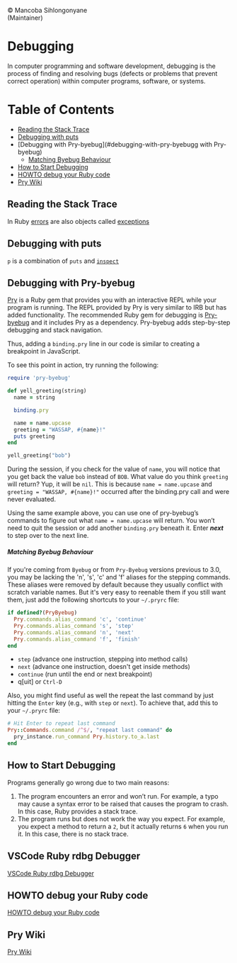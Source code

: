 © Mancoba Sihlongonyane <br>
(Maintainer)

# Debugging

In computer programming and software development, debugging is the process of finding and resolving bugs (defects or problems that prevent correct operation) within computer programs, software, or systems.

Table of Contents
=================

* [Reading the Stack Trace](#reading-theS-tack-Trace)
* [Debugging with puts](#debugging-with-puts)
* [Debugging with Pry-byebug](#debugging-with-pry-byebugg with Pry-byebug)
  * [Matching Byebug Behaviour](#matching-byebug-behaviour)
* [How to Start Debugging](#how-to-start-debugging)
* [HOWTO debug your Ruby code](#howto-debug-your-ruby-code)
* [Pry Wiki](#pry-wiki)

Reading the Stack Trace
-----------------------

In Ruby [errors](https://ruby-doc.org/core-3.1.2/Exception.html) are also objects called [exceptions](https://www.theodinproject.com/lessons/ruby-debugging)

Debugging with puts
--------------------

`p` is a combination of `puts` and [`inspect`](https://ruby-doc.org/core-3.1.2/Object.html#method-i-inspect)

Debugging with Pry-byebug
-------------------------

[Pry](https://github.com/pry/pry) is a Ruby gem that provides you with an interactive REPL while your program is running. The REPL provided by Pry is very similar to IRB but has added functionality. The recommended Ruby gem for debugging is [Pry-byebug](https://github.com/deivid-rodriguez/pry-byebug) and it includes Pry as a dependency. Pry-byebug adds step-by-step debugging and stack navigation.

Thus, adding a `binding.pry` line in our code is similar to creating a breakpoint in JavaScript.

To see this point in action, try running the following:

```ruby
require 'pry-byebug'

def yell_greeting(string)
  name = string

  binding.pry

  name = name.upcase
  greeting = "WASSAP, #{name}!"
  puts greeting
end

yell_greeting("bob")

```

During the session, if you check for the value of `name`, you will notice that you get back the value `bob` instead of `BOB`. What value do you think `greeting` will return? Yup, it will be `nil`. This is because `name = name.upcase` and `greeting = "WASSAP, #{name}!"` occurred after the binding.pry call and were never evaluated.

Using the same example above, you can use one of pry-byebug’s commands to figure out what `name = name.upcase` will return. You won’t need to quit the session or add another `binding.pry` beneath it. Enter ***next*** to step over to the next line.

##### Matching Byebug Behaviour

If you're coming from `Byebug` or from `Pry-Byebug` versions previous to 3.0, you may be lacking the 'n', 's', 'c' and 'f' aliases for the stepping commands. These aliases were removed by default because they usually conflict with scratch variable names. But it's very easy to reenable them if you still want them, just add the following shortcuts to your `~/.pryrc` file:

```ruby
if defined?(PryByebug)
  Pry.commands.alias_command 'c', 'continue'
  Pry.commands.alias_command 's', 'step'
  Pry.commands.alias_command 'n', 'next'
  Pry.commands.alias_command 'f', 'finish'
end
```

* `step` (advance one instruction, stepping into method calls)
* `next` (advance one instruction, doesn't get inside methods)
* `continue` (run until the end or next breakpoint)
* q[uit] or `Ctrl-D`

Also, you might find useful as well the repeat the last command by just hitting the `Enter` key (e.g., with `step` or `next`). To achieve that, add this to your `~/.pryrc` file:

```ruby
# Hit Enter to repeat last command
Pry::Commands.command /^$/, "repeat last command" do
  pry_instance.run_command Pry.history.to_a.last
end
```

How to Start Debugging
----------------------

Programs generally go wrong due to two main reasons:

1. The program encounters an error and won’t run. For example, a typo may cause a syntax error to be raised that causes the program to crash. In this case, Ruby provides a stack trace.
1. The program runs but does not work the way you expect. For example, you expect a method to return a `2`, but it actually returns `6` when you run it. In this case, there is no stack trace.

VSCode Ruby rdbg Debugger
------------------------

[VSCode Ruby rdbg Debugger](https://github.com/ruby/vscode-rdbg)

HOWTO debug your Ruby code
--------------------------

[HOWTO debug your Ruby code](https://readysteadycode.com/howto-debug-your-ruby-code)

Pry Wiki
--------

[Pry Wiki](https://github.com/pry/pry/wiki)
